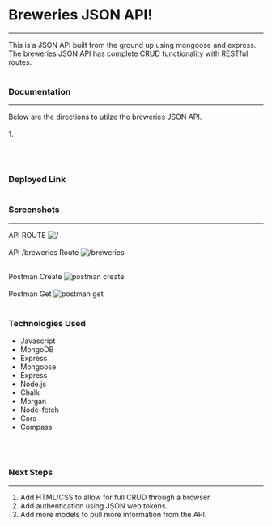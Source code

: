# Breweries JSON API!
---
This is a JSON API built from the ground up using mongoose and express. The breweries JSON API has complete CRUD functionality with RESTful routes. 
<br></br>

### Documentation
---
Below are the directions to utilze the breweries JSON API.<br><br>
1. 

<br></br>
### Deployed Link
---

### Screenshots
---
API ROUTE
![/](https://i.imgur.com/pqkm1SQ.png)
<br></br>
API /breweries Route
![/breweries](https://i.imgur.com/6CLVZ7r.png)
<br></br>

Postman Create
![postman create](https://i.imgur.com/Zk7joRQ.png)
<br></br>
Postman Get
![postman get](https://i.imgur.com/Rag9QJz.png)
<br></br>
### Technologies Used
* Javascript
* MongoDB
* Express
* Mongoose
* Express
* Node.js
* Chalk
* Morgan
* Node-fetch
* Cors
* Compass

<br><br>
### Next Steps
---
1. Add HTML/CSS to allow for full CRUD through a browser
2. Add authentication using JSON web tokens.
3. Add more models to pull more information from the API.
